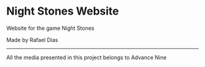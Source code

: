 # Night Stones Website

Website for the game Night Stones

Made by Rafael Dias

---

All the media presented in this project belongs to Advance Nine